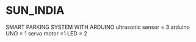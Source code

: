 # SUN_INDIA
SMART PARKING SYSTEM WITH ARDUINO 
      ultrasonic sensor = 3
			arduino UNO = 1
			servo motor =1
			LED = 2
